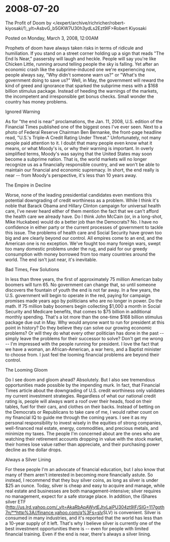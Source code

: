 # 2008-07-20

The Profit of Doom by </expert/archive/richricher/robert-kiyosaki/1;_ylt=AsbvG_b5GKW7U30h3ydLs2Ezt9IF>Robert Kiyosaki

Posted on Monday, March 3, 2008, 12:00AM

Prophets of doom have always taken risks in terms of ridicule and humiliation. If you stand on a street corner holding up a sign that reads "The End Is Near," passersby will laugh and heckle. People will say you're like Chicken Little, running around telling people the sky is falling. Yet after an economic crash like the subprime-induced one we're experiencing now, people always say, "Why didn't someone warn us?" or "What's the government doing to save us?" Well, in May, the government will reward the kind of greed and ignorance that sparked the subprime mess with a $168 billion stimulus package. Instead of heeding the warnings of the markets, the incompetent and irresponsible get bonus checks. Small wonder the country has money problems.

Ignored Warning

As for "the end is near" proclamations, the Jan. 11, 2008, U.S. edition of the Financial Times published one of the biggest ones I've ever seen. Next to a photo of Federal Reserve Chairman Ben Bernanke, the front-page headline read, "U.S.'s Triple-A Credit Rating Under Threat." Unfortunately, not many people paid attention to it. I doubt that many people even know what it means, or what Moody's is, or why their warning is important. In overly simplified terms, Moody's was saying that the United States may soon become a subprime nation. That is, the world markets will no longer recognize us as a financially responsible country, and we won't be able to maintain our financial and economic supremacy. In short, the end really is near -- from Moody's perspective, it's less than 10 years away.

The Empire in Decline

Worse, none of the leading presidential candidates even mentions this potential downgrading of credit worthiness as a problem. While I think it's noble that Barack Obama and Hillary Clinton campaign for universal health care, I've never heard either of them mention the fact that we can't afford the health care we already have. Do I think John McCain (or, in a long-shot, Mike Huckabee) would do a better job than the Democrats? No. I have no confidence in either party or the current processes of government to tackle this issue. The problems of health care and Social Security have grown too big and are clearly beyond our control. All empires come to an end, and the American one is no exception. We've fought too many foreign wars, swept too many domestic problems under the rug, and paid for our greedy consumption with money borrowed from too many countries around the world. The end isn't just near, it's inevitable.

Bad Times, Few Solutions

In less than three years, the first of approximately 75 million American baby boomers will turn 65. No government can change that, so until someone discovers the fountain of youth the end is not far away. In a few years, the U.S. government will begin to operate in the red, paying for campaign promises made years ago by politicians who are no longer in power. Do the math. If 75 million baby boomers begin collecting $1,000 a month in Social Security and Medicare benefits, that comes to $75 billion in additional monthly spending. That's a lot more than the one-time $168 billion stimulus package due out in May. Why would anyone want to run for president at this point in history? Do they believe they can solve our growing economic problems? Or will they do what every other politician has done in the past -- simply leave the problems for their successor to solve? Don't get me wrong -- I'm impressed with the people running for president. I love the fact that we have a woman, an African-American, a war hero, and a Baptist minister to choose from. I just feel the looming financial problems are beyond their control.

The Looming Gloom

Do I see doom and gloom ahead? Absolutely. But I also see tremendous opportunities made possible by the impending murk. In fact, that Financial Times article about the downgrading of U.S. credit worthiness only validates my current investment strategies. Regardless of what our national credit rating is, people will always want a roof over their heads, food on their tables, fuel for their cars, and clothes on their backs. Instead of betting on the Democrats or Republicans to take care of me, I would rather count on my financial IQ to guide me through the coming years. I see it as my personal responsibility to invest wisely in the equities of strong companies, well-financed real estate, energy, commodities, and precious metals, and minimize my taxes. The people I'm concerned about are the ones who are watching their retirement accounts dropping in value with the stock market, their homes lose value rather than appreciate, and their purchasing power decline as the dollar drops.

Always a Silver Lining

For these people I'm an advocate of financial education, but I also know that many of them aren't interested in becoming more financially astute. So instead, I recommend that they buy silver coins, as long as silver is under $25 an ounce. Today, silver is cheap and easy to acquire and manage, while real estate and businesses are both management-intensive; silver requires no management, expect for a safe storage place. In addition, the iShares silver ETF (<http://us.lrd.yahoo.com/_ylt=AkaRbApAWytEJtvLaiPU304zt9IF/SIG=117goth7n/**http%3A//finance.yahoo.com/q%3Fs=slv>SLV) is convenient. Silver is consumed in many industries, and it's reported that the world has less than a 10-year supply of it left. That's why I believe silver is currently one of the best investment opportunities there is -- even for people with limited financial training. Even if the end is near, there's always a silver lining.
